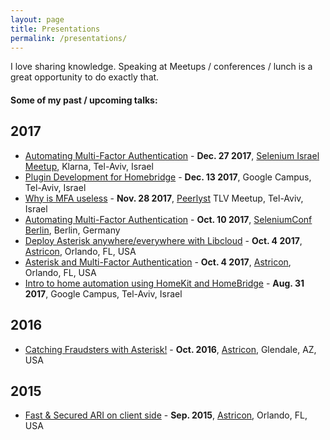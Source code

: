 ```yaml
---
layout: page
title: Presentations
permalink: /presentations/
---
```


I love sharing knowledge. Speaking at Meetups / conferences / lunch is a great opportunity to do exactly that.

#### Some of my past / upcoming talks:

## 2017
* [Automating Multi-Factor Authentication](https://www.meetup.com/Selenium-Israel/events/245634646/k) - **Dec. 27 2017**, [Selenium Israel Meetup](https://www.meetup.com/Selenium-Israel/events/245634646/), Klarna, Tel-Aviv, Israel
* [Plugin Development for Homebridge](https://www.meetup.com/Apple-HomeKit-Homebridge-Meetup/events/243600584/) - **Dec. 13 2017**, Google Campus, Tel-Aviv, Israel
* [Why is MFA useless](https://www.meetup.com/PeerlystTelAviv/events/244756248/) - **Nov. 28 2017**, [Peerlyst](https://www.peerlyst.com/posts/peerlyst-tel-aviv-security-meetup-why-is-mfa-useless-video-and-slides-eric-klein) TLV Meetup, Tel-Aviv, Israel
* [Automating Multi-Factor Authentication](https://www.seleniumconf.de/talks#or-polaczek) - **Oct. 10 2017**, [SeleniumConf Berlin](https://www.seleniumconf.de/), Berlin, Germany
* [Deploy Asterisk anywhere/everywhere with Libcloud](https://astricon2017.sched.com/event/BZWp/deploy-asterisk-anywhereeverywhere-with-libcloud?iframe=no&w=100%&sidebar=yes&bg=no) -  **Oct. 4 2017**, [Astricon](http://www.asterisk.org/community/astricon-user-conference), Orlando, FL, USA
* [Asterisk and Multi-Factor Authentication](https://astricon2017.sched.com/event/BZWy/asterisk-and-multi-factor-authentication?iframe=no&w=100%&sidebar=yes&bg=no) -  **Oct. 4 2017**, [Astricon](http://www.asterisk.org/community/astricon-user-conference), Orlando, FL, USA
* [Intro to home automation using HomeKit and HomeBridge](https://www.meetup.com/Apple-HomeKit-Homebridge-Meetup/events/242219265/) -  **Aug. 31 2017**, Google Campus, Tel-Aviv, Israel

## 2016
* [Catching Fraudsters with Asterisk!](https://astricon2016.sched.com/event/7Zir/catching-fraudsters-with-asterisk) -  **Oct. 2016**, [Astricon](http://www.asterisk.org/community/astricon-user-conference), Glendale, AZ, USA

## 2015
* [Fast & Secured ARI on client side](https://www.linkedin.com/pulse/astricon-2015-fast-secured-ari-client-side-or-polaczek) - **Sep. 2015**, [Astricon](http://www.asterisk.org/community/astricon-user-conference), Orlando, FL, USA

